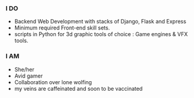 ### I DO

- Backend Web Development with stacks of Django, Flask and Express
- Minimum required Front-end skill sets.
- scripts in Python for 3d graphic tools of choice : Game engines & VFX tools.

### I AM

- She/her
- Avid gamer
- Collaboration over lone wolfing
- my veins are caffeinated and soon to be vaccinated
